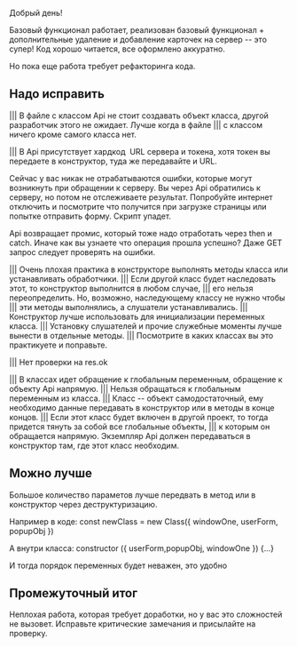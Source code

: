 Добрый день!

Базовый функционал работает, реализован базовый функционал + дополнительные удаление и добавление
карточек на сервер -- это супер! Код хорошо читается, все оформлено аккуратно.

Но пока еще работа требует рефакторинга кода. 

Надо исправить
--------------

||| В файле с классом Api не стоит создавать объект класса, другой разработчик этого не ожидает. Лучше когда в файле
||| с классом ничего кроме самого класса нет.

||| В Api присутствует хардкод  URL сервера и токена, хотя токен вы передаете в конструктор, туда же передавайте и URL.

Сейчас у вас никак не отрабатываются ошибки, которые могут возникнуть при обращении к серверу. Вы через Api
обратились к серверу, но потом не отслеживаете результат. Попробуйте интернет отключить и посмотрите что получится
при загрузке страницы или попытке отправить форму. Скрипт упадет.

Api возвращает промис, который тоже надо отработать через then и catch. Иначе как вы узнаете что операция
прошла успешно? Даже GET запрос следует проверять на ошибки.

||| Очень плохая практика в конструкторе выполнять методы класса или устанавливать обработчики.
||| Если другой класс будет наследовать этот, то конструктор выполнится в любом случае,
||| его нельзя переопределить. Но, возможно, наследующему классу не нужно чтобы
||| эти методы выполнялись, а слушатели устанавливались.
||| Конструктор лучше использовать для инициализации переменных класса.
||| Установку слушателей и прочие служебные моменты лучше вынести в отдельные методы.
||| Посмотрите в каких классах вы это практикуете и поправьте.

||| Нет проверки на res.ok

||| В классах идет обращение к глобальным переменным, обращение к объекту Api напрямую. 
||| Нельзя обращаться к глобальным переменным из класса.
|||   Класс -- объект самодостаточный, ему необходимо данные передавать в конструктор или в методы в конце концов.
||| Если этот класс будет включен в другой проект, то тогда придется тянуть за собой все глобальные объекты,
||| к которым он обращается напрямую. Экземпляр Api должен передаваться в конструктор там, где этот класс необходим.

Можно лучше
-----------

Большое количество параметов лучше передвать в метод или в конструктор через деструктуризацию.

  Например в коде:
    const newClass = new Class({ windowOne, userForm, popupObj })

  А внутри класса:
    constructor ({ userForm,popupObj, windowOne }) {...}

  И тогда порядок переменных будет неважен, это удобно

Промежуточный итог
------------------

Неплохая работа, которая требует доработки, но у вас это сложностей не вызовет. Исправьте критические замечания
и присылайте на проверку.
